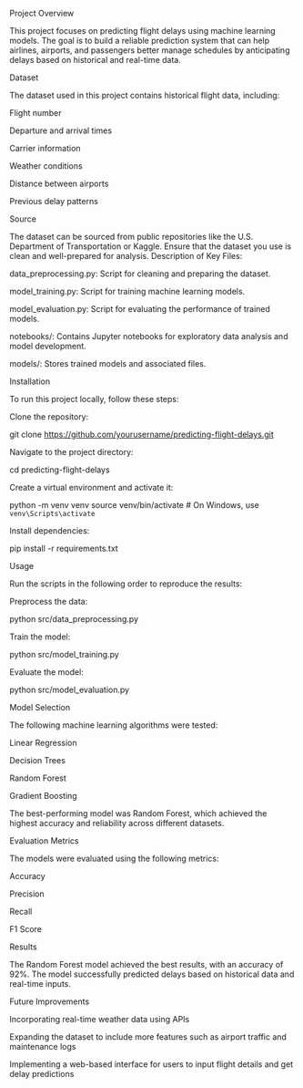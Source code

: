 Project Overview

This project focuses on predicting flight delays using machine learning models. The goal is to build a reliable prediction system that can help airlines, airports, and passengers better manage schedules by anticipating delays based on historical and real-time data.

Dataset

The dataset used in this project contains historical flight data, including:

Flight number

Departure and arrival times

Carrier information

Weather conditions

Distance between airports

Previous delay patterns

Source

The dataset can be sourced from public repositories like the U.S. Department of Transportation or Kaggle. Ensure that the dataset you use is clean and well-prepared for analysis.
Description of Key Files:

data_preprocessing.py: Script for cleaning and preparing the dataset.

model_training.py: Script for training machine learning models.

model_evaluation.py: Script for evaluating the performance of trained models.

notebooks/: Contains Jupyter notebooks for exploratory data analysis and model development.

models/: Stores trained models and associated files.

Installation

To run this project locally, follow these steps:

Clone the repository:

git clone https://github.com/yourusername/predicting-flight-delays.git

Navigate to the project directory:

cd predicting-flight-delays

Create a virtual environment and activate it:

python -m venv venv
source venv/bin/activate  # On Windows, use `venv\Scripts\activate`

Install dependencies:

pip install -r requirements.txt

Usage

Run the scripts in the following order to reproduce the results:

Preprocess the data:

python src/data_preprocessing.py

Train the model:

python src/model_training.py

Evaluate the model:

python src/model_evaluation.py

Model Selection

The following machine learning algorithms were tested:

Linear Regression

Decision Trees

Random Forest

Gradient Boosting

The best-performing model was Random Forest, which achieved the highest accuracy and reliability across different datasets.

Evaluation Metrics

The models were evaluated using the following metrics:

Accuracy

Precision

Recall

F1 Score

Results

The Random Forest model achieved the best results, with an accuracy of 92%. The model successfully predicted delays based on historical data and real-time inputs.

Future Improvements

Incorporating real-time weather data using APIs

Expanding the dataset to include more features such as airport traffic and maintenance logs

Implementing a web-based interface for users to input flight details and get delay predictions

